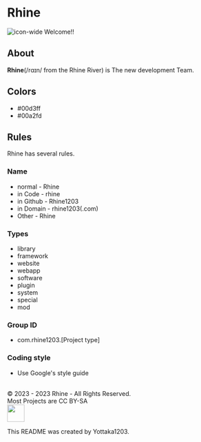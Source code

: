 # Rhine
![icon-wide](https://github.com/rhine1203/.github/assets/138958366/b5678e80-180b-4fe2-af04-043a8e7d1e73)
Welcome!!

## About
**Rhine**(/rɑɪn/ from the Rhine River) is The new development Team. <br>
## Colors
- #00d3ff
- #00a2fd
## Rules
Rhine has several rules.
### Name
- normal - Rhine
- in Code - rhine
- in Github - Rhine1203
- in Domain - rhine1203(.com)
- Other - Rhine
### Types
- library
- framework
- website
- webapp
- software
- plugin
- system
- special
- mod
### Group ID
- com.rhine1203.[Project type]
### Coding style
- Use Google's style guide
<br>
© 2023 - 2023 Rhine - All Rights Reserved. <br>
Most Projects are CC BY-SA <br> <img src="https://github.com/rhine1203/.github/assets/138958366/78fb884f-30fd-45ae-a84f-205ef15f11a0" height="40px">


This README was created by Yottaka1203.
